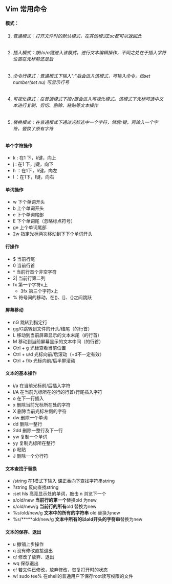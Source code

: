 ## Vim 常用命令

#### 模式：

1. ###### 普通模式：打开文件时的默认模式，在其他模式Esc都可以返回此

2. ###### 插入模式：按i/o/a键进入该模式，进行文本编辑操作，不同之处在于插入字符位置在光标前还是后

3. ###### 命令行模式：普通模式下输入":"后会进入该模式，可输入命令，如set number(set nu) 可显示行号

4. ###### 可视化模式：在普通模式下按v键会进入可视化模式。该模式下光标可选中文本进行复制、剪切、删除、粘贴等文本操作

5. ###### 替换模式：在普通模式下通过光标选中一个字符，然后r键，再输入一个字符，替换了原有字符



#### 单个字符操作

- k : 在1 下，k键，向上
- j : 在1 下，j键，向下
- h ：在1下，h键，向左
- l ：在1下，l键，向右



#### 单词操作

- w 下个单词开头
- b 上个单词开头 
- e 下个单词尾部
- E 下个单词尾（忽略标点符号）
- ge 上个单词尾部
- 2w 指定光标两次移动到下下个单词开头



#### 行操作

- $ 当前行尾
- 0 当前行首
- ^ 当前行首个非空字符
- 2| 当前行第二列
- fx 第一个字符x上
  - 3fx 第三个字符x上
- % 符号间的移动，在()、[]、{}之间跳跃



#### 屏幕移动

- nG 跳转到指定行
- gg/G跳转到文件的开头/结尾（的行首）
- L 移动到当前屏幕显示的文本末尾（的行首）
- M 移动到当前屏幕显示的文本中间（的行首）
- Ctrl + g 光标查看当前位置
- Ctrl +  u/d 光标向前/后滚动（+d不一定有效）
- Ctrl + f/b 光标向前/后半屏滚动



#### 文本的基本操作

- i/a 在当前光标前/后插入字符
- I/A 在当前光标所在的行的行首/行尾插入字符
- o 在下一行插入
- x 删除当前光标所在处的字符
- X 删除当前光标左侧的字符
- dw 删除一个单词
- dd 删除一整行
- 2dd 删除一整行及下一行
- yw 复制一个单词
- yy 复制光标所在整行
- p 粘贴
- J 删除一个分行符



#### 文本查找于替换

- /string 在1模式下输入 课正香向下查找字符串string
- ?string 反向查找string
- :set hls 高亮显示处的单词，敲击 n 浏览下一个
- s/old/new **当前行的第一个**替换old 为new
- s/old/new/g **当前行的所有**old 替换为new
- %s/old/new/g **文本中的所有的字符串** old 替换为new
- %s/**^**old/new/g  **文本中所有的以old开头的字符串**替换为new



#### 文本的保存、退出

- u 撤销上步操作
- q 没有修改直接退出
- q! 修改了放弃、退出
- wq 保存退出
- e! 若文件已修改，放弃修改，恢复打开时的状态
- w! sudo tee% 在shell的普通用户下保存root读写权限的文件



